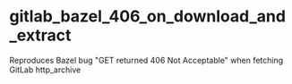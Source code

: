# gitlab_bazel_406_on_download_and_extract
Reproduces Bazel bug "GET returned 406 Not Acceptable" when fetching GitLab http_archive
